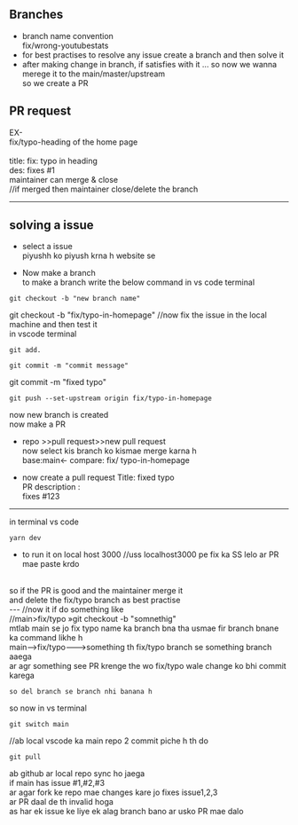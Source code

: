 ## Branches 
- branch name convention</br>
  fix/wrong-youtubestats
- for best practises to resolve any issue create a branch and then solve it 
- after making change in branch, if satisfies with it ... so now we wanna merege it to the main/master/upstream </br>
so we create a PR

## PR request 
EX-</br>
fix/typo-heading of the home page </br></br>
title: fix: typo in heading </br>
des: fixes #1
</br>
maintainer can merge & close
</br>
//if merged then maintainer close/delete the branch  

----------
## solving a issue
- select a issue
</br> piyushh ko piyush krna h website se

- Now make a branch </br>
to make a branch write the below command in vs code terminal
```
git checkout -b "new branch name"
```
git checkout -b "fix/typo-in-homepage"
 //now fix the issue in the local machine
and then test it 
</br>
in vscode terminal 
```
git add.
```
```
git commit -m "commit message"
```
git commit -m "fixed typo"
```
git push --set-upstream origin fix/typo-in-homepage
```

now new branch is created
</br>
now make a PR</br>
- repo >>pull request>>new pull request</br>
now select kis branch ko kismae merge karna h </br>
base:main<- compare: fix/ typo-in-homepage</br>

- now create a pull request
Title: fixed typo</br>
PR description :</br>
fixes #123</br>
------
in terminal vs code
```
yarn dev
```
- to run it on local host 3000 //uss localhost3000 pe fix ka SS lelo ar PR mae paste krdo 
</br>
so if the PR is good and the maintainer merge it </br>
and delete the fix/typo branch as best practise</br>
---
//now it if do something like </br>
//main>fix/typo »git checkout -b "somnethig"</br>
  mtlab main se jo fix typo name ka branch bna tha usmae fir branch bnane ka command likhe h </br>
  main-->fix/typo--->something
th fix/typo branch se something branch aaega </br>
ar agr something see PR krenge the wo fix/typo  wale change ko bhi commit karega </br>

`so del branch se branch nhi banana h `</br>

so now in vs terminal 
```
git switch main
```
//ab local vscode ka main repo 2 commit piche h th do 
```
git pull
```
ab github ar local repo sync ho jaega 
</br>
if main has issue #1,#2,#3</br>
ar agar fork ke repo mae changes kare jo fixes  issue1,2,3 </br>
ar PR daal de th invalid hoga </br>
as har ek issue ke liye ek alag branch bano ar usko PR mae dalo</br>

